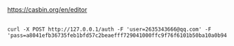 ##

https://casbin.org/en/editor


## 
```
curl -X POST http://127.0.0.1/auth -F 'user=2635343666@qq.com' -F 'pass=a8041efb36735feb1bfd57c2beaefff729041000ffc9f76f6101b50ba10a0b94'
```